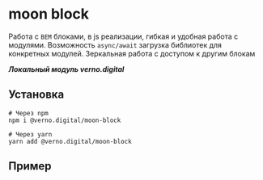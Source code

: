 # moon block

Работа с `BEM` блоками, в js реализации, гибкая
и удобная работа с модулями. Возможность `async/await`
загрузка библиотек для конкретных модулей. Зеркальная
работа с доступом к другим блокам

***Локальный модуль verno.digital***

## Установка

```shell
# Через npm
npm i @verno.digital/moon-block

# Через yarn
yarn add @verno.digital/moon-block
```

## Пример
